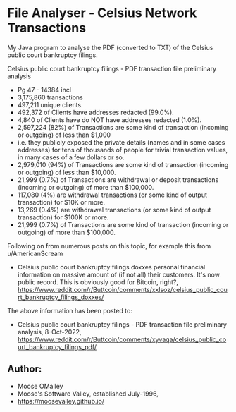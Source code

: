 # File Analyser - Celsius Network Transactions

My Java program to analyse the PDF (converted to TXT) of the Celsius public court bankruptcy filings.


Celsius public court bankruptcy filings - PDF transaction file preliminary analysis
* Pg 47 - 14384 incl
* 3,175,860 transactions
* 497,211 unique clients.
* 492,372 of Clients have addresses redacted (99.0%).
* 4,840 of Clients have do NOT have addresses redacted (1.0%).
* 2,597,224 (82%) of Transactions are some kind of transaction (incoming or outgoing) of less than $1,000
* i.e. they publicly exposed the private details (names and in some cases addresses) for tens of thousands of people for trivial transaction values, in many cases of a few dollars or so.
* 2,979,010 (94%) of Transactions are some kind of transaction (incoming or outgoing) of less than $10,000.
* 21,999 (0.7%) of Transactions are withdrawal or deposit transactions (incoming or outgoing) of more than $100,000.
* 117,080 (4%) are withdrawal transactions (or some kind of output transaction) for $10K or more.
* 13,269 (0.4%) are withdrawal transactions (or some kind of output transaction) for $100K or more.
* 21,999 (0.7%) of Transactions are some kind of transaction (incoming or outgoing) of more than $100,000.

Following on from numerous posts on this topic, for example this from u/AmericanScream
* Celsius public court bankruptcy filings doxxes personal financial information on massive amount of (if not all) their customers. It's now public record. This is obviously good for Bitcoin, right?, https://www.reddit.com/r/Buttcoin/comments/xxlsoz/celsius_public_court_bankruptcy_filings_doxxes/

The above information has been posted to:
* Celsius public court bankruptcy filings - PDF transaction file preliminary analysis, 8-Oct-2022, https://www.reddit.com/r/Buttcoin/comments/xyvaqa/celsius_public_court_bankruptcy_filings_pdf/


## Author:
* Moose OMalley
* Moose's Software Valley, established July-1996, 
* https://moosevalley.github.io/
